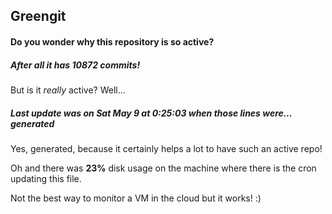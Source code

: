 ## Greengit

#### Do you wonder why this repository is so active?

##### After all it has 10872 commits!

But is it *really* active? Well...

##### Last update was on Sat May 9 at 0:25:03 when those lines were... generated

Yes, generated, because it certainly helps a lot to have such an active repo!

Oh and there was **23%** disk usage on the machine
where there is the cron updating this file.

Not the best way to monitor a VM in the cloud but it works! :)
